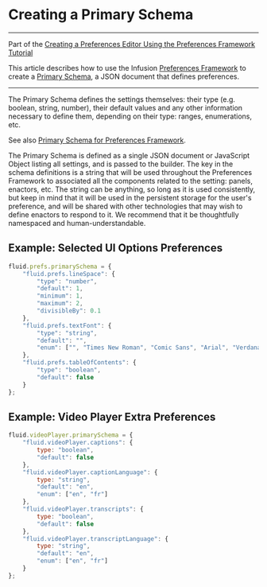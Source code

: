 # Creating a Primary Schema #

---
Part of the [Creating a Preferences Editor Using the Preferences Framework Tutorial](CreatingAPreferncesEditorUsingThePreferencesFramework.md)

This article describes how to use the Infusion [Preferences Framework](../PreferencesFramework.md)
to create a [Primary Schema](../PrimarySchemaForPreferencesFramework.md), a JSON document that defines preferences.

---

The Primary Schema defines the settings themselves: their type (e.g. boolean, string, number), their default values and any other information necessary to define them, depending on their type: ranges, enumerations, etc.

See also [Primary Schema for Preferences Framework](../PrimarySchemaForPreferencesFramework.md).

The Primary Schema is defined as a single JSON document or JavaScript Object listing all settings, and is passed to the builder. The key in the schema definitions is a string that will be used throughout the Preferences Framework to associated all the components related to the setting: panels, enactors, etc. The string can be anything, so long as it is used consistently, but keep in mind that it will be used in the persistent storage for the user's preference, and will be shared with other technologies that may wish to define enactors to respond to it. We recommend that it be thoughtfully namespaced and human-understandable.

## Example: Selected UI Options Preferences ##

```javascript
fluid.prefs.primarySchema = {
    "fluid.prefs.lineSpace": {
        "type": "number",
        "default": 1,
        "minimum": 1,
        "maximum": 2,
        "divisibleBy": 0.1
    },
    "fluid.prefs.textFont": {
        "type": "string",
        "default": "",
        "enum": ["", "Times New Roman", "Comic Sans", "Arial", "Verdana"]
    },
    "fluid.prefs.tableOfContents": {
        "type": "boolean",
        "default": false
    }
};
```

## Example: Video Player Extra Preferences ##

```javascript
fluid.videoPlayer.primarySchema = {
    "fluid.videoPlayer.captions": {
        type: "boolean",
        "default": false
    },
    "fluid.videoPlayer.captionLanguage": {
        type: "string",
        "default": "en",
        "enum": ["en", "fr"]
    },
    "fluid.videoPlayer.transcripts": {
        type: "boolean",
        "default": false
    },
    "fluid.videoPlayer.transcriptLanguage": {
        type: "string",
        "default": "en",
        "enum": ["en", "fr"]
    }
};
```
